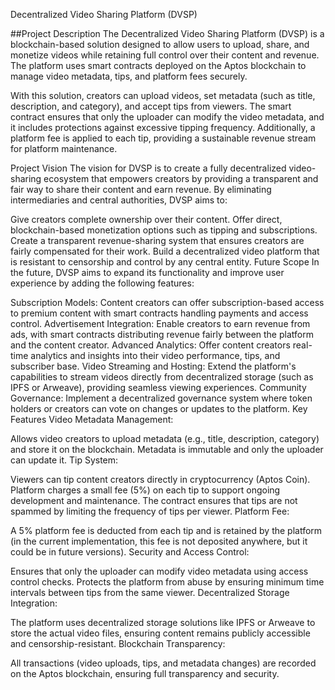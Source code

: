 Decentralized Video Sharing Platform (DVSP)

##Project Description
The Decentralized Video Sharing Platform (DVSP) is a blockchain-based solution designed to allow users to upload, share, and monetize videos while retaining full control over their content and revenue. The platform uses smart contracts deployed on the Aptos blockchain to manage video metadata, tips, and platform fees securely.

With this solution, creators can upload videos, set metadata (such as title, description, and category), and accept tips from viewers. The smart contract ensures that only the uploader can modify the video metadata, and it includes protections against excessive tipping frequency. Additionally, a platform fee is applied to each tip, providing a sustainable revenue stream for platform maintenance.

Project Vision
The vision for DVSP is to create a fully decentralized video-sharing ecosystem that empowers creators by providing a transparent and fair way to share their content and earn revenue. By eliminating intermediaries and central authorities, DVSP aims to:

Give creators complete ownership over their content.
Offer direct, blockchain-based monetization options such as tipping and subscriptions.
Create a transparent revenue-sharing system that ensures creators are fairly compensated for their work.
Build a decentralized video platform that is resistant to censorship and control by any central entity.
Future Scope
In the future, DVSP aims to expand its functionality and improve user experience by adding the following features:

Subscription Models: Content creators can offer subscription-based access to premium content with smart contracts handling payments and access control.
Advertisement Integration: Enable creators to earn revenue from ads, with smart contracts distributing revenue fairly between the platform and the content creator.
Advanced Analytics: Offer content creators real-time analytics and insights into their video performance, tips, and subscriber base.
Video Streaming and Hosting: Extend the platform's capabilities to stream videos directly from decentralized storage (such as IPFS or Arweave), providing seamless viewing experiences.
Community Governance: Implement a decentralized governance system where token holders or creators can vote on changes or updates to the platform.
Key Features
Video Metadata Management:

Allows video creators to upload metadata (e.g., title, description, category) and store it on the blockchain.
Metadata is immutable and only the uploader can update it.
Tip System:

Viewers can tip content creators directly in cryptocurrency (Aptos Coin).
Platform charges a small fee (5%) on each tip to support ongoing development and maintenance.
The contract ensures that tips are not spammed by limiting the frequency of tips per viewer.
Platform Fee:

A 5% platform fee is deducted from each tip and is retained by the platform (in the current implementation, this fee is not deposited anywhere, but it could be in future versions).
Security and Access Control:

Ensures that only the uploader can modify video metadata using access control checks.
Protects the platform from abuse by ensuring minimum time intervals between tips from the same viewer.
Decentralized Storage Integration:

The platform uses decentralized storage solutions like IPFS or Arweave to store the actual video files, ensuring content remains publicly accessible and censorship-resistant.
Blockchain Transparency:

All transactions (video uploads, tips, and metadata changes) are recorded on the Aptos blockchain, ensuring full transparency and security.
